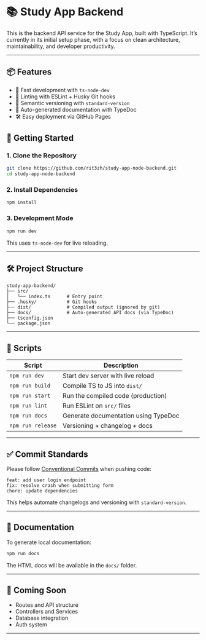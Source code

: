 # 📚 Study App Backend

This is the backend API service for the Study App, built with TypeScript. It’s currently in its initial setup phase, with a focus on clean architecture, maintainability, and developer productivity.

---

## 📦 Features

- 🚀 Fast development with `ts-node-dev`
- 🧼 Linting with ESLint + Husky Git hooks
- 🔐 Semantic versioning with `standard-version`
- 📘 Auto-generated documentation with TypeDoc
- 🛠 Easy deployment via GitHub Pages

## 🚀 Getting Started

### 1. Clone the Repository

```bash
git clone https://github.com/rit3zh/study-app-node-backend.git
cd study-app-node-backend
```

### 2. Install Dependencies

```bash
npm install
```

### 3. Development Mode

```bash
npm run dev
```

This uses `ts-node-dev` for live reloading.

---

## 🛠 Project Structure

```
study-app-backend/
├── src/
│   └── index.ts      # Entry point
├── .husky/           # Git hooks
├── dist/             # Compiled output (ignored by git)
├── docs/             # Auto-generated API docs (via TypeDoc)
├── tsconfig.json
└── package.json
```

---

## 📜 Scripts

| Script            | Description                          |
| ----------------- | ------------------------------------ |
| `npm run dev`     | Start dev server with live reload    |
| `npm run build`   | Compile TS to JS into `dist/`        |
| `npm run start`   | Run the compiled code (production)   |
| `npm run lint`    | Run ESLint on `src/` files           |
| `npm run docs`    | Generate documentation using TypeDoc |
| `npm run release` | Versioning + changelog + docs        |

---

## ✅ Commit Standards

Please follow [Conventional Commits](https://www.conventionalcommits.org/) when pushing code:

```
feat: add user login endpoint
fix: resolve crash when submitting form
chore: update dependencies
```

This helps automate changelogs and versioning with `standard-version`.

---

## 📘 Documentation

To generate local documentation:

```bash
npm run docs
```

The HTML docs will be available in the `docs/` folder.

---

## 🧪 Coming Soon

- Routes and API structure
- Controllers and Services
- Database integration
- Auth system

---
